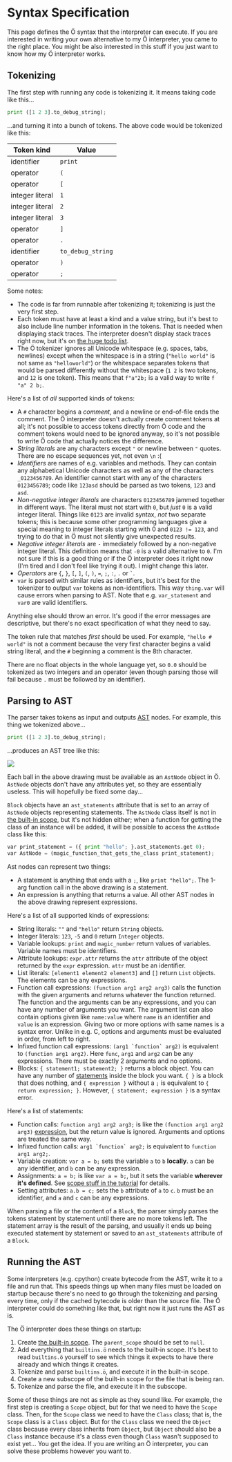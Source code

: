 # Syntax Specification

This page defines the Ö syntax that the interpreter can execute. If you are
interested in writing your own alternative to my Ö interpreter, you came to the
right place. You might be also interested in this stuff if you just want to
know how my Ö interpreter works.


## Tokenizing

The first step with running any code is tokenizing it. It means taking code
like this...

```python
print ([1 2 3].to_debug_string);
```

...and turning it into a bunch of tokens. The above code would be tokenized
like this:

| Token kind        | Value             |
| ----------------- | ----------------- |
| identifier        | `print`           |
| operator          | `(`               |
| operator          | `[`               |
| integer literal   | `1`               |
| integer literal   | `2`               |
| integer literal   | `3`               |
| operator          | `]`               |
| operator          | `.`               |
| identifier        | `to_debug_string` |
| operator          | `)`               |
| operator          | `;`               |

Some notes:
- The code is far from runnable after tokenizing it; tokenizing is just the
  very first step.
- Each token must have at least a kind and a value string, but it's best to
  also include line number information in the tokens. That is needed when
  displaying stack traces. The interpreter doesn't display stack traces right
  now, but it's on [the huge todo list](../TODO.md).
- The Ö tokenizer ignores all Unicode whitespace (e.g. spaces, tabs, newlines)
  except when the whitespace is in a string (`"hello world"` is not same as
  `"helloworld"`) or the whitespace separates tokens that would be parsed
  differently without the whitespace (`1 2` is two tokens, and `12` is one
  token). This means that `f"a"2b;` is a valid way to write `f "a" 2 b;`.

Here's a list of *all* supported kinds of tokens:
- A `#` character begins a *comment*, and a newline or end-of-file ends the
  comment. The Ö interpreter doesn't actually create comment tokens at all;
  it's not possible to access tokens directly from Ö code and the comment
  tokens would need to be ignored anyway, so it's not possible to write Ö code
  that actually notices the difference.
- *String literals* are any characters except `"` or newline between `"`
  quotes. There are no escape sequences yet, not even `\n` :(
- *Identifiers* are names of e.g. variables and methods. They can contain any
  alphabetical Unicode characters as well as any of the characters
  `_0123456789`. An identifier cannot start with any of the characters
  `0123456789`; code like `123asd` should be parsed as two tokens, `123` and
  `asd`.
- *Non-negative integer literals* are characters `0123456789` jammed together
  in different ways. The literal must not start with `0`, but *just* `0` is a
  valid integer literal. Things like `0123` are invalid syntax, *not* two
  separate tokens; this is because some other programming languages give a
  special meaning to integer literals starting with 0 and `0123 != 123`, and
  trying to do that in Ö must not silently give unexpected results.
- *Negative integer literals* are `-` immediately followed by a non-negative
  integer literal. This definition means that `-0` is a valid alternative to
  `0`. I'm not sure if this is a good thing or if the Ö interpreter does it
  right now (I'm tired and I don't feel like trying it out). I might change
  this later.
- *Operators* are `{`, `}`, `[`, `]`, `(`, `)`, `=`, `;`, `:`, `.`  or `` ` ``.
- `var` is parsed with similar rules as identifiers, but it's best for the
  tokenizer to output `var` tokens as non-identifiers. This way `thing.var`
  will cause errors when parsing to AST. Note that e.g. `var_statement` and
  `var0` are valid identifiers.

Anything else should throw an error. It's good if the error messages are
descriptive, but there's no exact specification of what they need to say.

The token rule that matches *first* should be used. For example,
`"hello # world"` is not a comment because the very first character begins a
valid string literal, and the `#` beginning a comment is the 8th character.

There are no float objects in the whole language yet, so `0.0` should be
tokenized as two integers and an operator (even though parsing those will
fail because `.` must be followed by an identifier).


## Parsing to AST

The parser takes tokens as input and outputs
[AST](https://en.wikipedia.org/wiki/Abstract_syntax_tree) nodes. For example,
this thing we tokenized above...

```python
print ([1 2 3].to_debug_string);
```

...produces an AST tree like this:

![](syntax-spec-ast.png)

Each ball in the above drawing must be available as an `AstNode` object in Ö.
`AstNode` objects don't have any attributes yet, so they are essentially
useless. This will hopefully be fixed some day...

`Block` objects have an `ast_statements` attribute that is set to an array of
`AstNode` objects representing statements. The `AstNode` class itself is not in
[the built-in scope](tutorial.md#scopes), but it's not hidden either; when a
function for getting the class of an instance will be added, it will be
possible to access the `AstNode` class like this:

```python
var print_statement = ({ print "hello"; }.ast_statements.get 0);
var AstNode = (magic_function_that_gets_the_class print_statement);
```

Ast nodes can represent two things:
- A statement is anything that ends with a `;`, like `print "hello";`. The
  1-arg function call in the above drawing is a statement.
- An expression is anything that returns a value. All other AST nodes in the
  above drawing represent expressions.

Here's a list of all supported kinds of expressions:
- String literals: `""` and `"hello"` return `String` objects.
- Integer literals: `123`, `-5` and `0` return `Integer` objects.
- Variable lookups: `print` and `magic_number` return values of variables.
  Variable names must be identifiers.
- Attribute lookups: `expr.attr` returns the `attr` attribute of the object
  returned by the `expr` expression. `attr` must be an identifier.
- List literals: `[element1 element2 element3]` and `[]` return `List` objects.
  The elements can be any expressions.
- Function call expressions: `(function arg1 arg2 arg3)` calls the function
  with the given arguments and returns whatever the function returned. The
  function and the arguments can be any expressions, and you can have any
  number of arguments you want. The argument list can also contain options
  given like `name:value` where `name` is an identifier and `value` is an
  expression. Giving two or more options with same names is a syntax error.
  Unlike in e.g. C, options and arguments must be evaluated in order, from left
  to right.
- Infixed function call expressions: ``(arg1 `function` arg2)`` is equivalent
  to `(function arg1 arg2)`. Here `func`, `arg1` and `arg2` can be any
  expressions. There must be exactly 2 arguments and no options.
- Blocks: `{ statement1; statement2; }` returns a block object. You can have
  any number of [statements](#statements) inside the block you want. `{ }` is a
  block that does nothing, and `{ expression }` without a `;` is equivalent to
  `{ return expression; }`. However, `{ statement; expression }` is a syntax
  error.

Here's a list of statements:
- Function calls: `function arg1 arg2 arg3;` is like the
  `(function arg1 arg2 arg3)` [expression](#expressions), but the return value
  is ignored. Arguments and options are treated the same way.
- Infixed function calls: ``arg1 `function` arg2;`` is equivalent to
  `function arg1 arg2;`.
- Variable creation: `var a = b;` sets the variable `a` to `b` **locally**.
  `a` can be any identifier, and `b` can be any expression.
- Assignments: `a = b;` is like `var a = b;`, but it sets the variable
  **wherever it's defined**. See [scope stuff in the tutorial](tutorial.md#scopes)
  for details.
- Setting attributes: `a.b = c;` sets the `b` attribute of `a` to `c`. `b` must
  be an identifier, and `a` and `c` can be any expressions.

When parsing a file or the content of a `Block`, the parser simply parses the
tokens statement by statement until there are no more tokens left. The
statement array is the result of the parsing, and usually it ends up being
executed statement by statement or saved to an `ast_statements` attribute of a
`Block`.


## Running the AST

Some interpreters (e.g. cpython) create bytecode from the AST, write it to a
file and run that. This speeds things up when many files must be loaded on
startup because there's no need to go through the tokenizing and parsing every
time, only if the cached bytecode is older than the source file. The Ö
interpreter could do something like that, but right now it just runs the AST as
is.

The Ö interpreter does these things on startup:

1. Create [the built-in scope](tutorial.md#scopes). The `parent_scope` should be
   set to `null`.
2. Add everything that `builtins.ö` needs to the built-in scope. It's best to
   read `builtins.ö` yourself to see which things it expects to have there
   already and which things it creates.
3. Tokenize and parse `builtins.ö`, and execute it in the built-in scope.
4. Create a new subscope of the built-in scope for the file that is being ran.
5. Tokenize and parse the file, and execute it in the subscope.

Some of these things are not as simple as they sound like. For example, the
first step is creating a `Scope` object, but for that we need to have the
`Scope` class. Then, for the `Scope` class we need to have the `Class` class;
that is, the `Scope` class is a `Class` object. But for the `Class` class we
need the `Object` class because every class inherits from `Object`, but
`Object` should also be a `Class` instance because it's a class even though
`Class` wasn't supposed to exist yet... You get the idea. If you are writing an
Ö interpreter, you can solve these problems however you want to.
